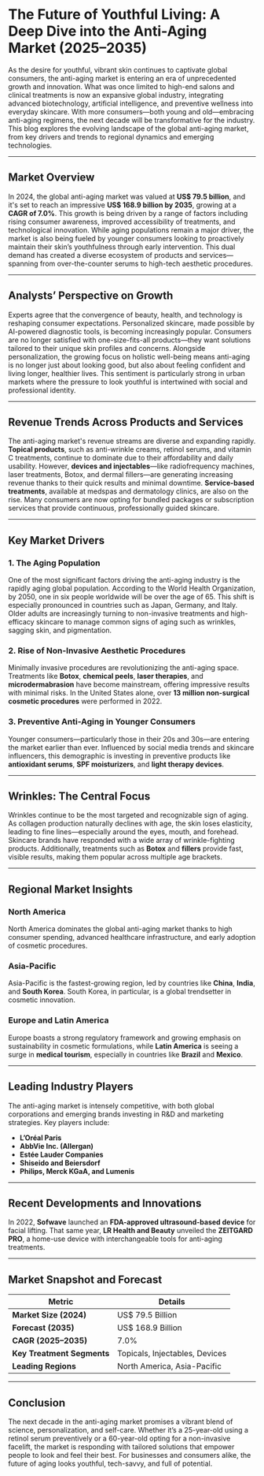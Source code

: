 
# The Future of Youthful Living: A Deep Dive into the Anti-Aging Market (2025–2035)

As the desire for youthful, vibrant skin continues to captivate global consumers, the anti-aging market is entering an era of unprecedented growth and innovation. What was once limited to high-end salons and clinical treatments is now an expansive global industry, integrating advanced biotechnology, artificial intelligence, and preventive wellness into everyday skincare. With more consumers—both young and old—embracing anti-aging regimens, the next decade will be transformative for the industry. This blog explores the evolving landscape of the global anti-aging market, from key drivers and trends to regional dynamics and emerging technologies.

---

## Market Overview

In 2024, the global anti-aging market was valued at **US$ 79.5 billion**, and it's set to reach an impressive **US$ 168.9 billion by 2035**, growing at a **CAGR of 7.0%**. This growth is being driven by a range of factors including rising consumer awareness, improved accessibility of treatments, and technological innovation. While aging populations remain a major driver, the market is also being fueled by younger consumers looking to proactively maintain their skin’s youthfulness through early intervention. This dual demand has created a diverse ecosystem of products and services—spanning from over-the-counter serums to high-tech aesthetic procedures.

---

## Analysts’ Perspective on Growth

Experts agree that the convergence of beauty, health, and technology is reshaping consumer expectations. Personalized skincare, made possible by AI-powered diagnostic tools, is becoming increasingly popular. Consumers are no longer satisfied with one-size-fits-all products—they want solutions tailored to their unique skin profiles and concerns. Alongside personalization, the growing focus on holistic well-being means anti-aging is no longer just about looking good, but also about feeling confident and living longer, healthier lives. This sentiment is particularly strong in urban markets where the pressure to look youthful is intertwined with social and professional identity.

---

## Revenue Trends Across Products and Services

The anti-aging market's revenue streams are diverse and expanding rapidly. **Topical products**, such as anti-wrinkle creams, retinol serums, and vitamin C treatments, continue to dominate due to their affordability and daily usability. However, **devices and injectables**—like radiofrequency machines, laser treatments, Botox, and dermal fillers—are generating increasing revenue thanks to their quick results and minimal downtime. **Service-based treatments**, available at medspas and dermatology clinics, are also on the rise. Many consumers are now opting for bundled packages or subscription services that provide continuous, professionally guided skincare.

---

## Key Market Drivers

### 1. The Aging Population

One of the most significant factors driving the anti-aging industry is the rapidly aging global population. According to the World Health Organization, by 2050, one in six people worldwide will be over the age of 65. This shift is especially pronounced in countries such as Japan, Germany, and Italy. Older adults are increasingly turning to non-invasive treatments and high-efficacy skincare to manage common signs of aging such as wrinkles, sagging skin, and pigmentation.

### 2. Rise of Non-Invasive Aesthetic Procedures

Minimally invasive procedures are revolutionizing the anti-aging space. Treatments like **Botox**, **chemical peels**, **laser therapies**, and **microdermabrasion** have become mainstream, offering impressive results with minimal risks. In the United States alone, over **13 million non-surgical cosmetic procedures** were performed in 2022.

### 3. Preventive Anti-Aging in Younger Consumers

Younger consumers—particularly those in their 20s and 30s—are entering the market earlier than ever. Influenced by social media trends and skincare influencers, this demographic is investing in preventive products like **antioxidant serums**, **SPF moisturizers**, and **light therapy devices**.

---

## Wrinkles: The Central Focus

Wrinkles continue to be the most targeted and recognizable sign of aging. As collagen production naturally declines with age, the skin loses elasticity, leading to fine lines—especially around the eyes, mouth, and forehead. Skincare brands have responded with a wide array of wrinkle-fighting products. Additionally, treatments such as **Botox** and **fillers** provide fast, visible results, making them popular across multiple age brackets.

---

## Regional Market Insights

### North America

North America dominates the global anti-aging market thanks to high consumer spending, advanced healthcare infrastructure, and early adoption of cosmetic procedures.

### Asia-Pacific

Asia-Pacific is the fastest-growing region, led by countries like **China**, **India**, and **South Korea**. South Korea, in particular, is a global trendsetter in cosmetic innovation.

### Europe and Latin America

Europe boasts a strong regulatory framework and growing emphasis on sustainability in cosmetic formulations, while **Latin America** is seeing a surge in **medical tourism**, especially in countries like **Brazil** and **Mexico**.

---

## Leading Industry Players

The anti-aging market is intensely competitive, with both global corporations and emerging brands investing in R&D and marketing strategies. Key players include:

- **L’Oréal Paris**
- **AbbVie Inc. (Allergan)**
- **Estée Lauder Companies**
- **Shiseido and Beiersdorf**
- **Philips, Merck KGaA, and Lumenis**

---

## Recent Developments and Innovations

In 2022, **Sofwave** launched an **FDA-approved ultrasound-based device** for facial lifting. That same year, **LR Health and Beauty** unveiled the **ZEITGARD PRO**, a home-use device with interchangeable tools for anti-aging treatments.

---

## Market Snapshot and Forecast

| Metric                      | Details                        |
|----------------------------|--------------------------------|
| **Market Size (2024)**     | US$ 79.5 Billion               |
| **Forecast (2035)**        | US$ 168.9 Billion              |
| **CAGR (2025–2035)**       | 7.0%                           |
| **Key Treatment Segments** | Topicals, Injectables, Devices |
| **Leading Regions**        | North America, Asia-Pacific    |

---

## Conclusion

The next decade in the anti-aging market promises a vibrant blend of science, personalization, and self-care. Whether it’s a 25-year-old using a retinol serum preventively or a 60-year-old opting for a non-invasive facelift, the market is responding with tailored solutions that empower people to look and feel their best. For businesses and consumers alike, the future of aging looks youthful, tech-savvy, and full of potential.
